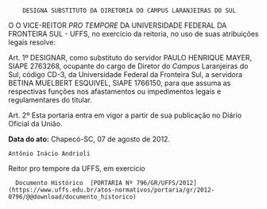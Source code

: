         DESIGNA SUBSTITUTO DA DIRETORIA DO CAMPUS LARANJEIRAS DO SUL  

O O VICE-REITOR *PRO TEMPORE* DA UNIVERSIDADE FEDERAL DA FRONTEIRA SUL - UFFS, no exercício da reitoria, no uso de suas atribuições legais resolve:

 Art. 1º DESIGNAR, como substituto do servidor PAULO HENRIQUE MAYER, SIAPE 2763268, ocupante do cargo de Diretor do *Campus* Laranjeiras do Sul, código CD-3, da Universidade Federal da Fronteira Sul, a servidora BETINA MUELBERT ESQUIVEL, SIAPE 1766150, para que assuma as respectivas funções nos afastamentos ou impedimentos legais e regulamentares do titular.

 Art. 2º Esta portaria entra em vigor a partir de sua publicação no Diário Oficial da União.

  

   **Data do ato:** Chapecó-SC, 07 de agosto de 2012.   
 

    Antônio Inácio Andrioli   
 Reitor pro tempore da UFFS, em exercício 

      Documento Histórico  [PORTARIA Nº 796/GR/UFFS/2012](https://www.uffs.edu.br/atos-normativos/portaria/gr/2012-0796/@@download/documento_historico)     
      